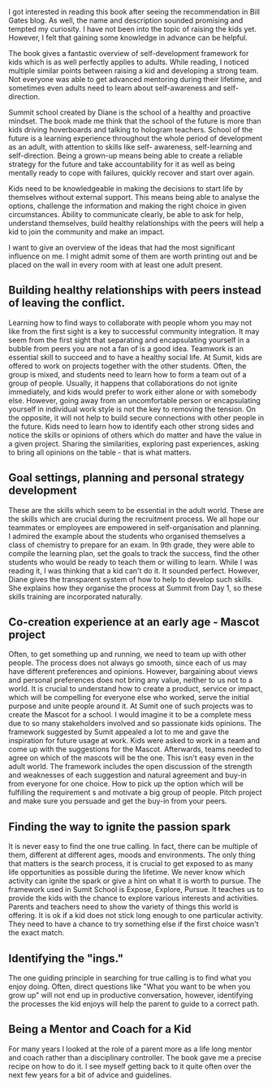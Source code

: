 I got interested in reading this book after seeing the recommendation in Bill Gates blog. As well, the name and description sounded promising and tempted my curiosity. I have not been into the topic of raising the kids yet. However, I felt that gaining some knowledge in advance can be helpful. 

The book gives a fantastic overview of self-development framework for kids which is as well perfectly applies to adults. While reading, I noticed multiple similar points between raising a kid and developing a strong team. Not everyone was able to get advanced mentoring during their lifetime, and sometimes even adults need to learn about self-awareness and self-direction. 

Summit school created by Diane is the school of a healthy and proactive mindset. The book made me think that the school of the future is more than kids driving hoverboards and talking to hologram teachers. School of the future is a learning experience throughout the whole period of development as an adult, with attention to skills like self- awareness, self-learning and self-direction. Being a grown-up means being able to create a reliable strategy for the future and take accountability for it as well as being mentally ready to cope with failures, quickly recover and start over again. 

Kids need to be knowledgeable in making the decisions to start life by themselves without external support. This means being able to analyse the options, challenge the information and making the right choice in given circumstances. Ability to communicate clearly, be able to ask for help, understand themselves, build healthy relationships with the peers will help a kid to join the community and make an impact. 

I want to give an overview of the ideas that had the most significant influence on me. I might admit some of them are worth printing out and be placed on the wall in every room with at least one adult present.

## Building healthy relationships with peers instead of leaving the conflict.

Learning how to find ways to collaborate with people whom you may not like from the first sight is a key to successful community integration. It may seem from the first sight that separating and encapsulating yourself in a bubble from peers you are not a fan of is a good idea.  Teamwork is an essential skill to succeed and to have a healthy social life. At Sumit, kids are offered to work on projects together with the other students. Often, the group is mixed, and students need to learn how to form a team out of a group of people. Usually, it happens that collaborations do not ignite immediately, and kids would prefer to work either alone or with somebody else. However, going away from an uncomfortable person or encapsulating yourself in individual work style is not the key to removing the tension. On the opposite, it will not help to build secure connections with other people in the future. 
Kids need to learn how to identify each other strong sides and notice the skills or opinions of others which do matter and have the value in a given project. 
Sharing the similarities, exploring past experiences, asking to bring all opinions on the table - that is what matters. 

## Goal settings, planning and personal strategy development 
These are the skills which seem to be essential in the adult world. These are the skills which are crucial during the recruitment process.  We all hope our teammates or employees are empowered in self-organisation and planning.  I admired the example about the students who organised themselves a class of chemistry to prepare for an exam. In 9th grade, they were able to compile the learning plan, set the goals to track the success, find the other students who would be ready to teach them or willing to learn. While I was reading it, I was thinking that a kid can't do it. It sounded perfect. However, Diane gives the transparent system of how to help to develop such skills. She explains how they organise the process at Summit from Day 1, so these skills training are incorporated naturally.  

## Co-creation experience at an early age - Mascot project 
Often, to get something up and running, we need to team up with other people. The process does not always go smooth, since each of us may have different preferences and opinions. However, bargaining about views and personal preferences does not bring any value, neither to us not to a world. It is crucial to understand how to create a product, service or impact, which will be compelling for everyone else who worked, serve the initial purpose and unite people around it. At Sumit one of such projects was to create the Mascot for a school. I would imagine it to be a complete mess due to so many stakeholders involved and so passionate kids opinions.  The framework suggested by Sumit appealed a lot to me and gave the inspiration for future usage at work. Kids were asked to work in a team and come up with the suggestions for the Mascot. Afterwards, teams needed to agree on which of the mascots will be the one. This isn't easy even in the adult world. The framework includes the open discussion of the strength and weaknesses of each suggestion and natural agreement and buy-in from everyone for one choice.  How to pick up the option which will be fulfilling the requirement s and motivate a big group of people. Pitch project and make sure you persuade and get the buy-in from your peers.

## Finding the way to ignite the passion spark 
It is never easy to find the one true calling. In fact, there can be multiple of them, different at different ages, moods and environments. The only thing that matters is the search process, it is crucial to get exposed to as many life opportunities as possible during the lifetime. We never know which activity can ignite the spark or give a hint on what it is worth to pursue. The framework used in Sumit School is Expose, Explore, Pursue. It teaches us to provide the kids with the chance to explore various interests and activities. Parents and teachers need to show the variety of things this world is offering. It is ok if a kid does not stick long enough to one particular activity. They need to have a chance to try something else if the first choice wasn't the exact match. 

## Identifying the "ings."
The one guiding principle in searching for true calling is to find what you enjoy doing. Often, direct questions like "What you want to be when you grow up" will not end up in productive conversation, however, identifying the processes the kid enjoys will help the parent to guide to a correct path. 

## Being a Mentor and Coach for a Kid 

For many years I  looked at the role of a parent more as a  life long mentor and coach rather than a disciplinary controller. The book gave me a precise recipe on how to do it. I see myself getting back to it quite often over the next few years for a bit of advice and guidelines. 
